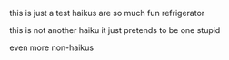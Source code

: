 this is just a test
haikus are so much fun
refrigerator

this is not another haiku
it just pretends to be one
stupid

even more non-haikus